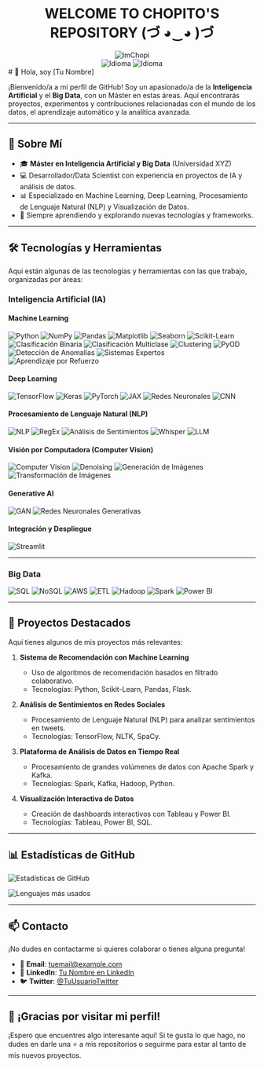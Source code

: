<div align="center">
        <h1>WELCOME TO CHOPITO'S REPOSITORY (づ ◕‿◕ )づ</h1>
        <img src="https://komarev.com/ghpvc/?username=ImChopi" alt="ImChopi"/>
        <br>
        <img src="https://img.shields.io/badge/Nat-🇪🇸-%23aaaaaa.svg?style=flat" alt="Idioma"/>
        <img src="https://img.shields.io/badge/B1-🇬🇧-%23aaaaaa.svg?style=flat" alt="Idioma"/>
        <br>
</div>
# 👋 Hola, soy [Tu Nombre] 

¡Bienvenido/a a mi perfil de GitHub! Soy un apasionado/a de la **Inteligencia Artificial** y el **Big Data**, con un Máster en estas áreas. Aquí encontrarás proyectos, experimentos y contribuciones relacionadas con el mundo de los datos, el aprendizaje automático y la analítica avanzada.

---

## 🚀 Sobre Mí

- 🎓 **Máster en Inteligencia Artificial y Big Data** (Universidad XYZ)
- 💻 Desarrollador/Data Scientist con experiencia en proyectos de IA y análisis de datos.
- 📊 Especializado en Machine Learning, Deep Learning, Procesamiento de Lenguaje Natural (NLP) y Visualización de Datos.
- 🌱 Siempre aprendiendo y explorando nuevas tecnologías y frameworks.

---

## 🛠 Tecnologías y Herramientas

Aquí están algunas de las tecnologías y herramientas con las que trabajo, organizadas por áreas:
### Inteligencia Artificial (IA)

#### Machine Learning
![Python](https://img.shields.io/badge/Python-3776AB?style=for-the-badge&logo=python&logoColor=white)
![NumPy](https://img.shields.io/badge/NumPy-013243?style=for-the-badge&logo=numpy&logoColor=white)
![Pandas](https://img.shields.io/badge/Pandas-150458?style=for-the-badge&logo=pandas&logoColor=white)
![Matplotlib](https://img.shields.io/badge/Matplotlib-11557C?style=for-the-badge&logo=matplotlib&logoColor=white)
![Seaborn](https://img.shields.io/badge/Seaborn-4B77BE?style=for-the-badge&logo=seaborn&logoColor=white)
![Scikit-Learn](https://img.shields.io/badge/Scikit_Learn-F7931E?style=for-the-badge&logo=scikit-learn&logoColor=white)
![Clasificación Binaria](https://img.shields.io/badge/Clasificación_Binaria-008CBA?style=for-the-badge)
![Clasificación Multiclase](https://img.shields.io/badge/Clasificación_Multiclase-FF6F00?style=for-the-badge)
![Clustering](https://img.shields.io/badge/Clustering-008CBA?style=for-the-badge)
![PyOD](https://img.shields.io/badge/PyOD-FF6F00?style=for-the-badge)
![Detección de Anomalías](https://img.shields.io/badge/Detección_de_Anomalías-FF6F00?style=for-the-badge)
![Sistemas Expertos](https://img.shields.io/badge/Sistemas_Expertos-008CBA?style=for-the-badge)
![Aprendizaje por Refuerzo](https://img.shields.io/badge/Aprendizaje_por_Refuerzo-FF6F00?style=for-the-badge)

#### Deep Learning
![TensorFlow](https://img.shields.io/badge/TensorFlow-FF6F00?style=for-the-badge&logo=tensorflow&logoColor=white)
![Keras](https://img.shields.io/badge/Keras-D00000?style=for-the-badge&logo=keras&logoColor=white)
![PyTorch](https://img.shields.io/badge/PyTorch-EE4C2C?style=for-the-badge&logo=pytorch&logoColor=white)
![JAX](https://img.shields.io/badge/JAX-000000?style=for-the-badge&logo=jax&logoColor=white)
![Redes Neuronales](https://img.shields.io/badge/Redes_Neuronales-FF6F00?style=for-the-badge)
![CNN](https://img.shields.io/badge/CNN-008CBA?style=for-the-badge)

#### Procesamiento de Lenguaje Natural (NLP)
![NLP](https://img.shields.io/badge/NLP-4B77BE?style=for-the-badge&logo=natural-language-processing&logoColor=white)
![RegEx](https://img.shields.io/badge/RegEx-009688?style=for-the-badge&logo=regex&logoColor=white)
![Análisis de Sentimientos](https://img.shields.io/badge/Análisis_de_Sentimientos-FF6F00?style=for-the-badge)
![Whisper](https://img.shields.io/badge/Whisper-000000?style=for-the-badge&logo=openai&logoColor=white)
![LLM](https://img.shields.io/badge/LLM-000000?style=for-the-badge&logo=openai&logoColor=white)

#### Visión por Computadora (Computer Vision)
![Computer Vision](https://img.shields.io/badge/Computer_Vision-FF6F00?style=for-the-badge)
![Denoising](https://img.shields.io/badge/Denoising-008CBA?style=for-the-badge)
![Generación de Imágenes](https://img.shields.io/badge/Generación_de_Imágenes-008CBA?style=for-the-badge)
![Transformación de Imágenes](https://img.shields.io/badge/Transformación_de_Imágenes-FF6F00?style=for-the-badge)

#### Generative AI
![GAN](https://img.shields.io/badge/GAN-FF6F00?style=for-the-badge)
![Redes Neuronales Generativas](https://img.shields.io/badge/Redes_Neuronales_Generativas-008CBA?style=for-the-badge)

#### Integración y Despliegue
![Streamlit](https://img.shields.io/badge/Streamlit-FF4B4B?style=for-the-badge&logo=streamlit&logoColor=white)

---

### Big Data
![SQL](https://img.shields.io/badge/SQL-4479A1?style=for-the-badge&logo=mysql&logoColor=white)
![NoSQL](https://img.shields.io/badge/NoSQL-47A248?style=for-the-badge&logo=mongodb&logoColor=white)
![AWS](https://img.shields.io/badge/AWS-232F3E?style=for-the-badge&logo=amazonaws&logoColor=white)
![ETL](https://img.shields.io/badge/ETL-FF6F00?style=for-the-badge&logo=apachekafka&logoColor=white)
![Hadoop](https://img.shields.io/badge/Hadoop-66CCFF?style=for-the-badge&logo=apachehadoop&logoColor=black)
![Spark](https://img.shields.io/badge/Spark-E25A1C?style=for-the-badge&logo=apachespark&logoColor=white)
![Power BI](https://img.shields.io/badge/Power_BI-F2C811?style=for-the-badge&logo=powerbi&logoColor=black)

---



## 📂 Proyectos Destacados

Aquí tienes algunos de mis proyectos más relevantes:

1. **Sistema de Recomendación con Machine Learning**  
   - Uso de algoritmos de recomendación basados en filtrado colaborativo.
   - Tecnologías: Python, Scikit-Learn, Pandas, Flask.

2. **Análisis de Sentimientos en Redes Sociales**  
   - Procesamiento de Lenguaje Natural (NLP) para analizar sentimientos en tweets.
   - Tecnologías: TensorFlow, NLTK, SpaCy.

3. **Plataforma de Análisis de Datos en Tiempo Real**  
   - Procesamiento de grandes volúmenes de datos con Apache Spark y Kafka.
   - Tecnologías: Spark, Kafka, Hadoop, Python.

4. **Visualización Interactiva de Datos**  
   - Creación de dashboards interactivos con Tableau y Power BI.
   - Tecnologías: Tableau, Power BI, SQL.

---

## 📊 Estadísticas de GitHub

![Estadísticas de GitHub](https://github-readme-stats.vercel.app/api?username=imchopi&show_icons=true&theme=radical)

![Lenguajes más usados](https://github-readme-stats.vercel.app/api/top-langs/?username=imchopi&layout=compact&theme=radical)

---

## 📫 Contacto

¡No dudes en contactarme si quieres colaborar o tienes alguna pregunta!

- 📧 **Email**: [tuemail@example.com](mailto:tuemail@example.com)
- 💼 **LinkedIn**: [Tu Nombre en LinkedIn](https://www.linkedin.com/in/tuperfil)
- 🐦 **Twitter**: [@TuUsuarioTwitter](https://twitter.com/TuUsuarioTwitter)

---

## 🌟 ¡Gracias por visitar mi perfil!

¡Espero que encuentres algo interesante aquí! Si te gusta lo que hago, no dudes en darle una ⭐ a mis repositorios o seguirme para estar al tanto de mis nuevos proyectos.
